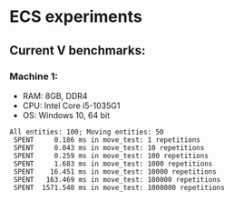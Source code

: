 # ECS experiments

## Current V benchmarks:

### Machine 1:
- RAM: 8GB, DDR4
- CPU: Intel Core i5-1035G1
- OS: Windows 10, 64 bit
```
All entities: 100; Moving entities: 50
 SPENT     0.186 ms in move_test: 1 repetitions
 SPENT     0.043 ms in move_test: 10 repetitions
 SPENT     0.259 ms in move_test: 100 repetitions
 SPENT     1.683 ms in move_test: 1000 repetitions
 SPENT    16.451 ms in move_test: 10000 repetitions
 SPENT   163.469 ms in move_test: 100000 repetitions
 SPENT  1571.540 ms in move_test: 1000000 repetitions
```
